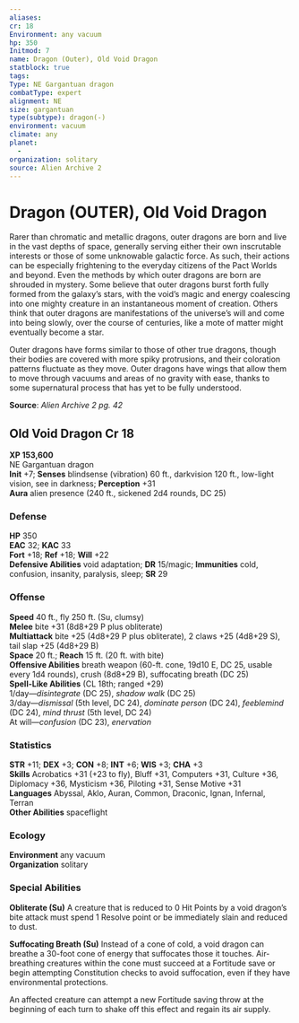 ```yaml
---
aliases: 
cr: 18
Environment: any vacuum
hp: 350
Initmod: 7
name: Dragon (Outer), Old Void Dragon
statblock: true
tags: 
Type: NE Gargantuan dragon
combatType: expert
alignment: NE
size: gargantuan
type(subtype): dragon(-)
environment: vacuum
climate: any
planet:
  - 
organization: solitary
source: Alien Archive 2
---
```


# Dragon (OUTER), Old Void Dragon

Rarer than chromatic and metallic dragons, outer dragons are born and live in the vast depths of space, generally serving either their own inscrutable interests or those of some unknowable galactic force. As such, their actions can be especially frightening to the everyday citizens of the Pact Worlds and beyond. Even the methods by which outer dragons are born are shrouded in mystery. Some believe that outer dragons burst forth fully formed from the galaxy’s stars, with the void’s magic and energy coalescing into one mighty creature in an instantaneous moment of creation. Others think that outer dragons are manifestations of the universe’s will and come into being slowly, over the course of centuries, like a mote of matter might eventually become a star.

Outer dragons have forms similar to those of other true dragons, though their bodies are covered with more spiky protrusions, and their coloration patterns fluctuate as they move. Outer dragons have wings that allow them to move through vacuums and areas of no gravity with ease, thanks to some supernatural process that has yet to be fully understood.

**Source**:  _Alien Archive 2 pg. 42_

## Old Void Dragon Cr 18

**XP 153,600**  
NE Gargantuan dragon  
**Init** +7; **Senses** blindsense (vibration) 60 ft., darkvision 120 ft., low-light vision, see in darkness; **Perception** +31  
**Aura** alien presence (240 ft., sickened 2d4 rounds, DC 25)

### Defense

**HP** 350  
**EAC** 32; **KAC** 33  
**Fort** +18; **Ref** +18; **Will** +22  
**Defensive Abilities** void adaptation; **DR** 15/magic; **Immunities** cold, confusion, insanity, paralysis, sleep; **SR** 29  

### Offense

**Speed** 40 ft., fly 250 ft. (Su, clumsy)  
**Melee** bite +31 (8d8+29 P plus obliterate)  
**Multiattack** bite +25 (4d8+29 P plus obliterate), 2 claws +25 (4d8+29 S), tail slap +25 (4d8+29 B)  
**Space** 20 ft.; **Reach** 15 ft. (20 ft. with bite)  
**Offensive Abilities** breath weapon (60-ft. cone, 19d10 E, DC 25, usable every 1d4 rounds), crush (8d8+29 B), suffocating breath (DC 25)  
**Spell-Like Abilities** (CL 18th; ranged +29)  
1/day—_disintegrate_ (DC 25), _shadow walk_ (DC 25)  
3/day—_dismissal_ (5th level, DC 24), _dominate person_ (DC 24), _feeblemind_ (DC 24), _mind thrust_ (5th level, DC 24)  
At will—_confusion_ (DC 23), _enervation_

### Statistics

**STR** +11; **DEX** +3; **CON** +8; **INT** +6; **WIS** +3; **CHA** +3  
**Skills** Acrobatics +31 (+23 to fly), Bluff +31, Computers +31, Culture +36, Diplomacy +36, Mysticism +36, Piloting +31, Sense Motive +31  
**Languages** Abyssal, Aklo, Auran, Common, Draconic, Ignan, Infernal, Terran  
**Other Abilities** spaceflight

### Ecology

**Environment** any vacuum  
**Organization** solitary

### Special Abilities

**Obliterate (Su)** A creature that is reduced to 0 Hit Points by a void dragon’s bite attack must spend 1 Resolve point or be immediately slain and reduced to dust.

**Suffocating Breath (Su)** Instead of a cone of cold, a void dragon can breathe a 30-foot cone of energy that suffocates those it touches. Air-breathing creatures within the cone must succeed at a Fortitude save or begin attempting Constitution checks to avoid suffocation, even if they have environmental protections.

An affected creature can attempt a new Fortitude saving throw at the beginning of each turn to shake off this effect and regain its air supply.


